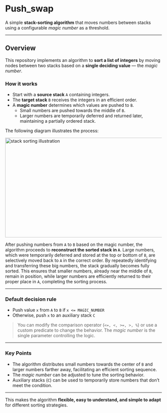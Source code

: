 # Push_swap

A simple **stack-sorting algorithm** that moves numbers between stacks using a configurable *magic number* as a threshold.

---

## Overview

This repository implements an algorithm to **sort a list of integers** by moving nodes between two stacks based on a **single deciding value** — the *magic number*.  

### How it works

- Start with a **source stack** `A` containing integers.  
- The **target stack** `B` receives the integers in an efficient order.  
- A **magic number** determines which values are pushed to `B`.  
  - Small numbers are pushed towards the middle of `B`.  
  - Larger numbers are temporarily deferred and returned later, maintaining a partially ordered stack.  

The following diagram illustrates the process:  

<img width="505" height="320" alt="stack sorting illustration" src="https://github.com/user-attachments/assets/9ed8db1d-b9ed-4e6d-8754-9fed63c76189" />

After pushing numbers from `A` to `B` based on the magic number, the algorithm proceeds to **reconstruct the sorted stack in `A`**. Large numbers, which were temporarily deferred and stored at the top or bottom of `B`, are selectively moved back to `A` in the correct order. By repeatedly identifying and transferring these big numbers, the stack gradually becomes fully sorted. This ensures that smaller numbers, already near the middle of `B`, remain in position, while larger numbers are efficiently returned to their proper place in `A`, completing the sorting process.

---

### Default decision rule

- Push value `x` from `A` to `B` if `x <= MAGIC_NUMBER`  
- Otherwise, push `x` to an auxiliary stack `C`

> You can modify the comparison operator (`<=, <, >=, >, %`) or use a custom predicate to change the behavior. The *magic number* is the single parameter controlling the logic.

---

### Key Points

- The algorithm distributes small numbers towards the center of `B` and larger numbers farther away, facilitating an efficient sorting sequence.  
- The *magic number* can be adjusted to tune the sorting behavior.  
- Auxiliary stacks (`C`) can be used to temporarily store numbers that don’t meet the condition.  

---

This makes the algorithm **flexible, easy to understand, and simple to adapt** for different sorting strategies.
